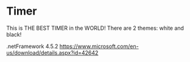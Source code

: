# Timer
This is THE BEST TIMER in the WORLD! There are 2 themes: white and black!


.netFramework 4.5.2 https://www.microsoft.com/en-us/download/details.aspx?id=42642